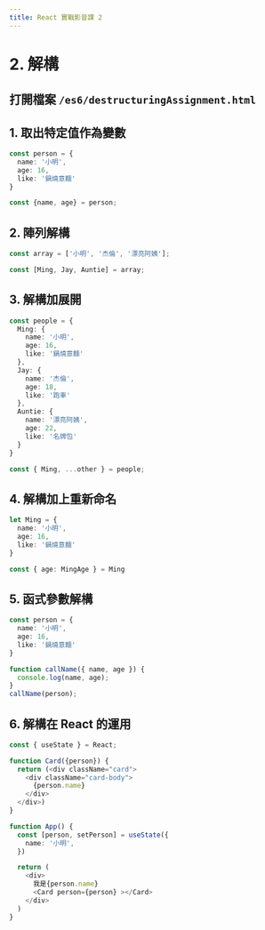 ```yaml
---
title: React 實戰影音課 2
---
```


# 2. 解構
## 打開檔案 `/es6/destructuringAssignment.html`

## 1. 取出特定值作為變數
  ```ts
  const person = {
    name: '小明',
    age: 16,
    like: '鍋燒意麵'
  }

  const {name, age} = person;
  ```

## 2. 陣列解構
  ```ts
  const array = ['小明', '杰倫', '漂亮阿姨'];

  const [Ming, Jay, Auntie] = array;
  ```

## 3. 解構加展開
  ```ts
  const people = {
    Ming: {
      name: '小明',
      age: 16,
      like: '鍋燒意麵'
    },
    Jay: {
      name: '杰倫',
      age: 18,
      like: '跑車'
    },
    Auntie: {
      name: '漂亮阿姨',
      age: 22,
      like: '名牌包'
    }
  }

  const { Ming, ...other } = people;
  ```

## 4. 解構加上重新命名
  ```ts
  let Ming = {
    name: '小明',
    age: 16,
    like: '鍋燒意麵'
  }

  const { age: MingAge } = Ming
  ```

## 5. 函式參數解構
  ```ts
  const person = {
    name: '小明',
    age: 16,
    like: '鍋燒意麵'
  }

  function callName({ name, age }) {
    console.log(name, age);
  }
  callName(person);
  ```

## 6. 解構在 React 的運用
  ```ts
  const { useState } = React;

  function Card({person}) {
    return (<div className="card">
      <div className="card-body">
        {person.name}
      </div>
    </div>)
  }

  function App() {
    const [person, setPerson] = useState({
      name: '小明',
    })

    return (
      <div>
        我是{person.name}
        <Card person={person} ></Card>
      </div>
    )
  }
  ```
